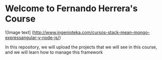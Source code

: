 # Welcome to Fernando Herrera's Course




![Image text] (http://www.ingenioteka.com/cursos-stack-mean-mongo-expressangular-y-node-js/)

In this repository, we will upload the projects that we will see in this course,
and we will learn how to manage this framework


